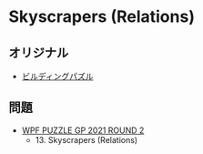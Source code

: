 # Skyscrapers (Relations)

## オリジナル
- [ビルディングパズル](skyscrapers.md)

## 問題
- [WPF PUZZLE GP 2021 ROUND 2](../questions/wpfpgp2021-2.md)
	- 13\. Skyscrapers (Relations)
